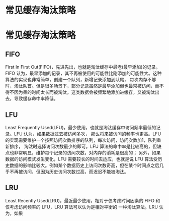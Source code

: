 # 常见缓存淘汰策略


# 常见缓存淘汰策略

## FIFO

First In First Out(FIFO)，先进先出，也就是淘汰缓存中最老(最早添加)的记录。FIFO 认为，最早添加的记录，其不再被使用的可能性比刚添加的可能性大。这种算法的实现也非常简单，创建一个队列，新增记录添加到队尾，
每次内存不够时，淘汰队首。但是很多场景下，部分记录虽然是最早添加但也最常被访问，而不得不因为呆的时间太长而被淘汰。这类数据会被频繁地添加进缓存，又被淘汰出去，导致缓存命中率降低。

## LFU

Least Frequently Used(LFU)，最少使用，也就是淘汰缓存中访问频率最低的记录。LFU 认为，如果数据过去被访问多次， 那么将来被访问的频率也更高。LFU
的实现需要维护一个按照访问次数排序的队列，每次访问，访问次数加1，队列重新排序， 淘汰时选择访问次数最少的即可。LFU 算法的命中率是比较高的，但缺点也非常明显，维护每个记录的访问次数，对内存的消耗是很高的；
另外，如果数据的访问模式发生变化，LFU 需要较长的时间去适应，也就是说 LFU 算法受历史数据的影响比较大。例如某个数据历史上访问次数奇高，但在某个时间点之后几乎不再被访问，但因为历史访问次数过高，而迟迟不能被淘汰。

## LRU

Least Recently Used(LRU)，最近最少使用，相对于仅考虑时间因素的 FIFO 和仅考虑访问频率的 LFU，LRU 算法可以认为是相对平衡的 一种淘汰算法。LRU 认为，如果
